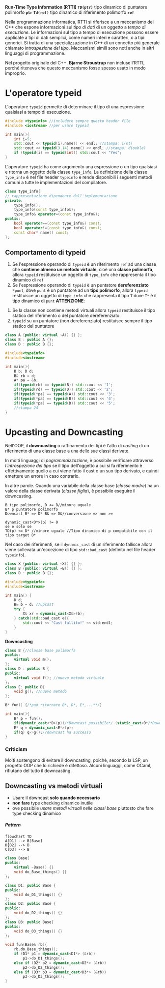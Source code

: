 **Run-Time Type Information (RTTI)**
**`TD(ptr)`** tipo dinamico di puntatore polimorfo **`ptr`**
**`Td(ref)`** tipo dinamico di riferimento polimorfo **`ref`**

Nella programmazione informatica, RTTI si riferisce a un meccanismo del C++ che espone informazioni sul *tipo di dati* di un oggetto a *tempo di esecuzione*. Le informazioni sul tipo a tempo di esecuzione possono essere applicate a tipi di dati semplici, come numeri interi e caratteri, o a tipi generici. Si tratta di una specializzazione in C++ di un concetto più generale chiamato *introspezione del tipo*. Meccanismi simili sono noti anche in altri linguaggi di programmazione.

Nel progetto originale del C++. **Bjarne Stroustrup** non incluse l'RTTI, perché riteneva che questo meccanismo fosse spesso usato in modo improprio.

# L'operatore typeid
L'operatore `typeid` permette di determinare il tipo di una espressione qualsiasi a tempo di esecuzione.
````C++
#include <typeinfo> //includere sempre questo header file
#include <iostream> //per usare typeid

int main(){
	int i=5;
	std::cout << typeid(i).name() << endl; //stampa: i(nt)
	std::cout << typeid(3.14).name() << endl; //stampa: d(ouble)
	if (typeid(i) == typeid(int)) std::cout << "Yes";
}
````
L'operatore `typeid` ha come argomento una espressione o un tipo qualsiasi e ritorna un oggetto della classe `type_info`. La definizione della classe `type_info` è nel file header `typeinfo` e rende disponibili i seguenti metodi comuni a tutte le implementazioni del compilatore.
````C++
class type_info{
// rappresentazione dipendente dall'implementazione
private:
	type_info();
	type_info(const type_info&);
	type_info& operator=(const type_info&);
public:
	bool operator==(const type_info&) const;
	bool operator!=(const type_info&) const;
	const char* name() const;
};
````
## Comportamento di typeid
1. Se l'espressione operando di `typeid` è un riferimento `ref` ad una classe che **contiene almeno un metodo virtuale**, cioè una **classe polimorfa**, allora `typeid` restituisce un oggetto di `type_info` che rappresenta il tipo dinamico di `ref`
2. Se l'espressione operando di `typeid` è un puntatore **dereferenziato** `*punt`, dove `punt` è un puntatore ad un **tipo polimorfo**, allora `typeid` restituisce un oggetto di `type_info` che rappresenta il tipo `T` dove `T*` è il tipo dinamico di `punt`
**ATTENZIONE**:
1) Se la classe non contiene metodi virtuali allora `typeid` restituisce il tipo statico del riferimento o del puntatore dereferenziato
2) `typeid` su un puntatore (non dereferenziato) restituisce sempre il tipo statico del puntatore
````C++
class A {public: virtual ~A() {} };
class B : public A {};
class D : public B {};

#include<typeinfo>
#include<iostream>

int main(){
	B b; D d;
	B& rb = d;
	A* pa = &b;
	if(typeid(rb) == typeid(B)) std::cout << '1';
	if(typeid(rd) == typeid(D)) std::cout << '2';
	if(typeid(*pa) == typeid(A)) std::cout << '3';
	if(typeid(*pa) == typeid(B)) std::cout << '4';
	if(typeid(*pa) == typeid(D)) std::cout << '5';
	//stampa 24
}
````

# Upcasting and Downcasting

Nell'OOP, il **downcasting** o raffinamento dei tipi è l'atto di *casting* di un riferimento di una classe base a una delle sue classi derivate.

In molti linguaggi di *pogrammaizzazione*, è possibile verificare attraverso *l'introspezione del tipo* se il tipo dell'oggetto a cui si fa riferimento è effettivamente quello a cui viene fatto il cast o un suo tipo derivato, e quindi emettere un errore in caso contrario.

In altre parole. Quando una variabile della classe base (*classe madre*) ha un valore della classe derivata (*classe figlia*), è possibile eseguire il downcasting.

````
B tipo polimorfo, D <= B//minore uguale
B* p puntatore polimorfo
Downcast B* => D* B& => D&//conversione => non >=

dynamic_cast<D*>(p) != 0
se e solo se
TD(p) <= D* //minore uguale //Tipo dinamico di p compatibile con il tipo target D*
````
Nel caso dei riferimenti, se il `dynamic_cast` di un riferimento fallisce allora viene sollevata un'eccezione di tipo `std::bad_cast` (definito nel file header `typeinfo`).
````C++
class X {public: virtual ~X() {} };
class B {public: virtual ~B() {} };
class D : public B {};

#include<typeinfo>
#include<iostream>

int main() {
	D d;
	B& b = d; //upcast
	try {
		X& xr = dynamic_cast<X&>(b);
	} catch(std::bad_cast e){
		std::cout << "Cast fallito!" << std:endl;
	}
}
````
**Downcasting**
````C++
class B {//classe base polimorfa
public:
	virtual void m();
};
class D : public B {
public:
	virtual void f(); //nuovo metodo virtuale
};
class E: public D{
	void g(); //nuovo metodo
};

B* fun() {/*può ritornare B*, D*, E*,...**/}

int main(){
	B* p = fun(); 
	if(dynamic_cast<*D>(p))/*Downcast possibile*/ (static_cast<D*/*Downacast*/>(p))->f();
	E* q = dynamic_cast<E*>(p);
	if(q) q->g();//downcast ha successo
} 
````
### Criticism
Molti sostengono di evitare il downcasting, poiché, secondo la LSP, un progetto OOP che lo richiede è difettoso. Alcuni linguaggi, come OCaml, rifiutano del tutto il downcasting.

## Downcasting vs metodi virtuali
- Usare il downcast **solo quando necessario**
- **non fare** type checking dinamico inutile
- ove possibile *usare metodi virtuali nelle classi base* piuttosto che fare type checking dinamico
##### Pattern
````mermaid
flowchart TD
A[D1] --> B[Base]
D[D2] --> B
C[D3] --> B
````
````C++
class Base{
public:
	virtual ~Base() {}
	void do_Base_things() {}
};

class D1: public Base {
public:
	void do_D1_things() {}
};
class D2: public Base {
public:
	void do_D2_things() {}
};
class D3: public Base{
public:
	void do_D3_things() {}
};

void fun(Base& rb){
	rb.do_Base_things();
	if (D1* p1 = dynamic_cast<D1*> (&rb))
		p1->do_D1_things();
	else if (D2* p2 = dynamic_cast<D2*> (&rb))
		p2->do_D2_things();
	else if (D3* p3 = dynamic_cast<D3*> (&rb))
		p3->do_D3_things();
}
````




